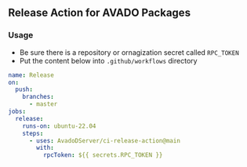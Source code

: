 ## Release Action for AVADO Packages

### Usage

- Be sure there is a repository or ornagization secret called `RPC_TOKEN`
- Put the content below into `.github/workflows` directory

```yaml
name: Release
on:
  push:
    branches:
      - master
jobs:
  release:
    runs-on: ubuntu-22.04
    steps:
      - uses: AvadoDServer/ci-release-action@main
        with:
          rpcToken: ${{ secrets.RPC_TOKEN }}
```